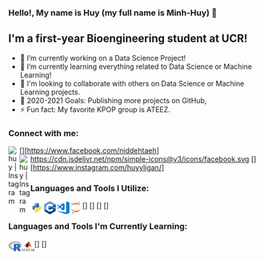 ### Hello!, My name is Huy (my full name is Minh-Huy) 👋

## I'm a first-year Bioengineering student at UCR!

- 🔭    I’m currently working on a Data Science Project!
- 🌱    I’m currently learning everything related to Data Science or Machine Learning!
- 👯    I'm looking to collaborate with others on Data Science or Machine Learning projects.
- 🥅    2020-2021 Goals: Publishing more projects on GitHub, 
- ⚡    Fun fact: My favorite KPOP group is ATEEZ.

### Connect with me:
[<img align="left" alt="huy | Instagram" width="22px" src="https://cdn.jsdelivr.net/npm/simple-icons@v3/icons/facebook.svg" />][https://www.facebook.com/niddehtaeh]
https://cdn.jsdelivr.net/npm/simple-icons@v3/icons/facebook.svg
[<img align="left" alt="huy | Instagram" width="22px" src="https://cdn.jsdelivr.net/npm/simple-icons@v3/icons/instagram.svg" />][https://www.instagram.com/huyyligan/]


### Languages and Tools I Utilize:

[<img align="left" alt="Python" width="26px" src="https://raw.githubusercontent.com/github/explore/80688e429a7d4ef2fca1e82350fe8e3517d3494d/topics/python/python.png" />]
[<img align="left" alt="C++" width="26px" src="https://raw.githubusercontent.com/github/explore/80688e429a7d4ef2fca1e82350fe8e3517d3494d/topics/cpp/cpp.png" />]
[<img align="left" alt="Visual Studio Code" width="26px" src="https://raw.githubusercontent.com/github/explore/80688e429a7d4ef2fca1e82350fe8e3517d3494d/topics/visual-studio-code/visual-studio-code.png" />]
[<img align="left" alt="Jupyter Notebook" width="26px" src="https://raw.githubusercontent.com/github/explore/80688e429a7d4ef2fca1e82350fe8e3517d3494d/topics/jupyter-notebook/jupyter-notebook.png" />]

### Languages and Tools I'm Currently Learning:
[<img align="left" alt="R" width="26px" src="https://raw.githubusercontent.com/github/explore/80688e429a7d4ef2fca1e82350fe8e3517d3494d/topics/r/r.png" />]
[<img align="left" alt="MATLAB" width="26px" src="https://raw.githubusercontent.com/github/explore/80688e429a7d4ef2fca1e82350fe8e3517d3494d/topics/matlab/matlab.png" />]

